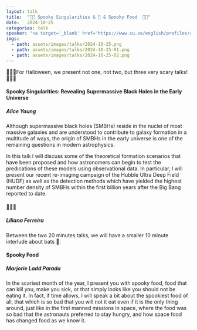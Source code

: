 ```yaml
---
layout: talk
title:  "🎃🎃 Spooky Singularities & 🦇 & Spooky Food  🎃🎃"
date:   2024-10-25
categories: talk
speaker: "<a target='_blank' href='https://www.su.se/english/profiles/alyo0806-1.654954#'>Alice Young</a> & Liliana Ferreira & <a href='https://www.kth.se/profile/marlp?l=en' target='_blank'>Marjorie Ladd Parada</a>  "
imgs:
  - path: assets/images/talks/2024-10-25.png
  - path: assets/images/talks/2024-10-25-01.png
  - path: assets/images/talks/2024-10-25-02.png
---
```

🎃🎃🎃For Halloween, we present not one, not two, but three very scary talks!👻👻👻


#### Spooky Singularities: Revealing Supermassive Black Holes in the Early Universe 
##### Alice Young
Although supermassive black holes (SMBHs) reside in the nuclei of most massive galaxies and are understood to contribute to galaxy formation in a multitude of ways, the origin of SMBHs in the early universe is one of the remaining questions in modern astrophysics. 

In this talk I will discuss some of the theoretical formation scenarios that have been proposed and how astronomers can begin to test the predications of these models using observational data. In particular, I will present our recent re-imaging campaign of the Hubble Ultra Deep Field (HUDF) as well as the detection methods which have yielded the highest number density of SMBHs within the first billion years after the Big Bang reported to date.

#### 🦇🦇🦇
##### Liliana Ferreira 
Between the two 20 minutes talks, we will have a smaller 10 minute interlude about bats 🦇.

#### Spooky Food 
##### Marjorie Ladd Parada
In the scariest month of the year, I present you with spooky food, food that can kill you, make you sick, or that simply looks like you should not be eating it. In fact, if time allows, I will speak a bit about the spookiest food of all, that which is so bad that you will not it eat even if it is the only thing around, just like in the first manned missions in space, where the food was so bad that the astronauts preferred to stay hungry, and how space food has changed food as we know it.

